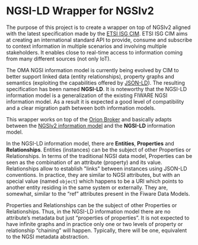 # NGSI-LD Wrapper for NGSIv2

The purpose of this project is to create a wrapper on top of NGSIv2 aligned with the latest specification made by the [ETSI ISG CIM](https://portal.etsi.org/tb.aspx?tbid=854&SubTB=854). ETSI ISG CIM aims at creating an international standard API to provide, consume and subscribe to context information in multiple scenarios and involving multiple stakeholders. It enables close to real-time access to information coming from many different sources (not only IoT). 

The OMA NGSI information model is currently being evolved by CIM to better support linked data (entity relationships), property graphs and semantics (exploiting the capabilities offered by [JSON-LD](https://json-ld.org/primer/latest/)).  The resulting specification has been named **NGSI-LD**. It is noteworthy that the NGSI-LD information model is a generalization of the existing FIWARE NGSI information model. As a result it is expected a good level of compatibility and a clear migration path between both information models. 

This wrapper works on top of the [Orion Broker](https://github.com/fiware/context.Orion) and basically adapts between the [NGSIv2 information model](http://fiware.github.io/specifications/ngsiv2/latest/) and the **NGSI-LD** information model. 

In the NGSI-LD information model, there are **Entities**, **Properties** and **Relationships**. Entities (instances) can be the subject of other Properties or Relationships. In terms of the traditional NGSI data model, Properties can be seen as the combination of an attribute (property) and its value. Relationships allow to establish "links" between instances using JSON-LD conventions. In practice, they are similar to NGSI attributes, but with an special value (named `object`) which happens to be a URI which points to another entity residing in the same system or externally. They are, somewhat, similar to the “ref” attributes present in the Fiware Data Models.

Properties and Relationships can be the subject of other Properties or Relationships. Thus, in the NGSI-LD information model there are no attribute’s metadata but just “properties of properties”. It is not expected to have infinite graphs and in practice only one or two levels of property or relationship “chaining” will happen. Typically, there will be one, equivalent to the NGSI metadata abstraction. 


